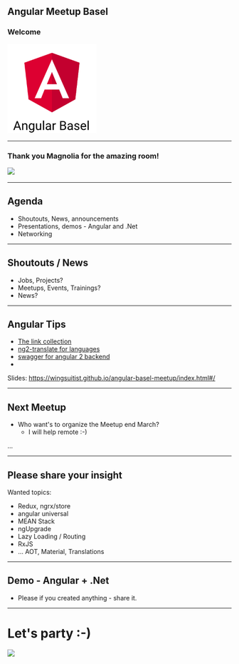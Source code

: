 ## Angular Meetup Basel

### Welcome

<img src="assets/angular2-basel.png" style="height:200px">

----

### Thank you Magnolia for the amazing room!
<img src="https://www.magnolia-cms.com/.resources/corporate-website-2015/webresources/img/logo/magnolia_logo.png" style="height:100px">

----

## Agenda

* Shoutouts, News, announcements
* Presentations, demos - Angular and .Net
* Networking


----

## Shoutouts / News

* Jobs, Projects?
* Meetups, Events, Trainings?
* News?

----

## Angular Tips

* [The link collection](https://github.com/AngularClass/awesome-angular2)
* [ng2-translate for languages](https://www.npmjs.com/package/ng2-translate)
* [swagger for angular 2 backend](https://github.com/nvdnkpr/angular2-swagger-client-generator/blob/master/templates/angular2-service.mustache)
* 

Slides: https://wingsuitist.github.io/angular-basel-meetup/index.html#/

----

## Next Meetup

* Who want's to organize the Meetup end March?
  * I will help remote :-)

...

----

## Please share your insight

Wanted topics:

* Redux, ngrx/store
* angular universal
* MEAN Stack
* ngUpgrade
* Lazy Loading / Routing
* RxJS
* ... AOT, Material, Translations

---

## Demo - Angular + .Net

* Please if you created anything - share it.

----

# Let's party :-)

<img src="https://media.makeameme.org/created/networking.jpg">
